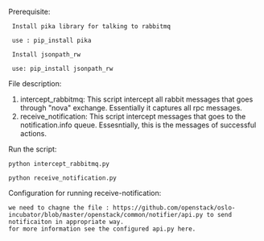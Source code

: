Prerequisite:
	 
	 Install pika library for talking to rabbitmq
	 
	 use : pip_install pika
	 
	 Install jsonpath_rw
	 
	 use: pip_install jsonpath_rw


File description:
   1. intercept_rabbitmq: This script intercept all rabbit messages that goes through "nova" exchange. Essentially it captures all rpc messages.
   2. receive_notification: This script intercept messages that goes to the notification.info queue. Essesntially, this is the messages of successful actions.


Run the script:

	python intercept_rabbitmq.py

	python receive_notification.py 


Configuration for running receive-notification:

	we need to chagne the file : https://github.com/openstack/oslo-incubator/blob/master/openstack/common/notifier/api.py to send notificaiton in appropriate way.
	for more information see the configured api.py here.

